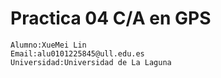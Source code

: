 # Practica 04 C/A en GPS

```
Alumno:XueMei Lin
Email:alu0101225845@ull.edu.es
Universidad:Universidad de La Laguna
```
